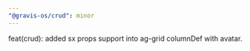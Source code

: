 ```yaml
---
"@gravis-os/crud": minor
---
```


feat(crud): added sx props support into ag-grid columnDef with avatar.
